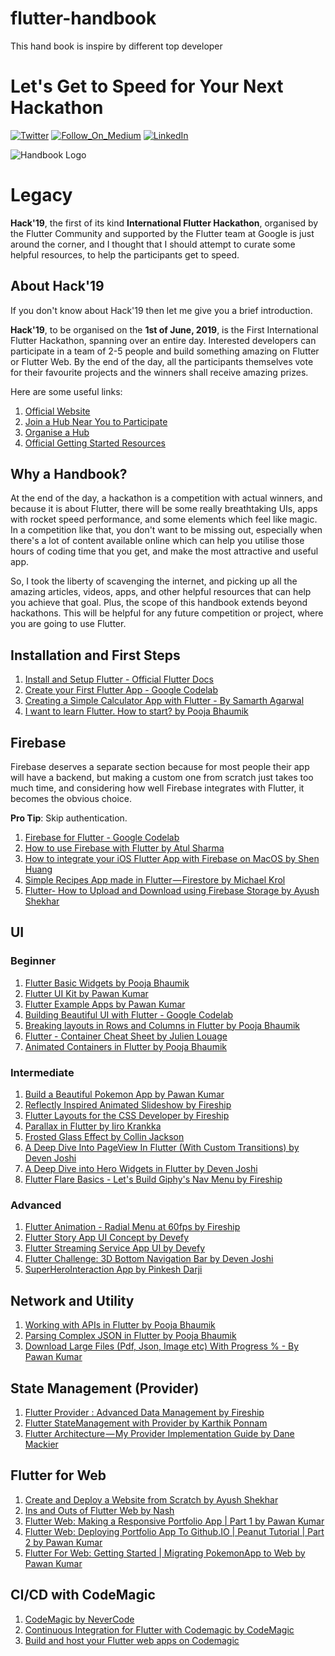 # flutter-handbook
This hand book is inspire by different top developer



# Let's Get to Speed for Your Next Hackathon

[![Twitter](https://img.shields.io/badge/Follow_On_Twitter-Ayush_Shekhar-blue.svg?style=flat)](https://twitter.com/ayushshekhar17)
[![Follow_On_Medium](https://img.shields.io/badge/Follow_On_Medium-Ayush_Shekhar-green.svg)](https://medium.com/@ayushshekhar)
[![LinkedIn](https://img.shields.io/badge/Connect_On_LinkedIn-Ayush_Shekhar-blue.svg?style=flat)](https://www.linkedin.com/in/ayushshekhar/)

![Handbook Logo](https://i.ibb.co/8DNB5tZ/The-Un-Official-Developer-Handbook.png)

# Legacy
**Hack'19**, the first of its kind **International Flutter Hackathon**, organised by the Flutter Community and supported by the Flutter team at Google is just around the corner, and I thought that I should attempt to curate some helpful resources, to help the participants get to speed.


## About Hack'19
If you don't know about Hack'19 then let me give you a brief introduction.

**Hack'19**, to be organised on the **1st of June, 2019**, is the First International Flutter Hackathon, spanning over an entire day. Interested developers can participate in a team of 2-5 people and build something amazing on Flutter or Flutter Web. By the end of the day, all the participants themselves vote for their favourite projects and the winners shall receive amazing prizes. 

Here are some useful links: 

1. [Official Website](https://flutterhackathon.com/)
2. [Join a Hub Near You to Participate](https://flutterhackathon.com/#join)
3. [Organise a Hub](https://flutterhackathon.com/#organise)
4. [Official Getting Started Resources](https://flutterhackathon.com/#getting-started)
   

## Why a Handbook?

At the end of the day, a hackathon is a competition with actual winners, and because it is about Flutter, there will be some really breathtaking UIs, apps with rocket speed performance, and some elements which feel like magic. In a competition like that, you don't want to be missing out, especially when there's a lot of content available online which can help you utilise those hours of coding time that you get, and make the most attractive and useful app.

So, I took the liberty of scavenging the internet, and picking up all the amazing articles, videos, apps, and other helpful resources that can help you achieve that goal. Plus, the scope of this handbook extends beyond hackathons. This will be helpful for any future competition or project, where you are going to use Flutter.

## Installation and First Steps

1. [Install and Setup Flutter - Official Flutter Docs](https://flutter.dev/docs/get-started/install)
2. [Create your First Flutter App - Google Codelab](https://codelabs.developers.google.com/codelabs/first-flutter-app-pt1/#0)
3. [Creating a Simple Calculator App with Flutter - By Samarth Agarwal](https://www.youtube.com/watch?v=eVG5DkPF5x8) 
4. [I want to learn Flutter. How to start? by Pooja Bhaumik](https://medium.com/flutter-community/i-want-to-learn-flutter-how-to-start-ffb4145f9b26)

## Firebase

Firebase deserves a separate section because for most people their app will have a backend, but making a custom one from scratch just takes too much time, and considering how well Firebase integrates with Flutter, it becomes the obvious choice.

**Pro Tip**: Skip authentication.

1. [Firebase for Flutter - Google Codelab](https://codelabs.developers.google.com/codelabs/flutter-firebase/index.html?index=..%2F..index)
2. [How to use Firebase with Flutter by Atul Sharma](https://medium.com/@atul.sharma_94062/how-to-use-firebase-with-flutter-e4a47a7470ce)
3. [How to integrate your iOS Flutter App with Firebase on MacOS by Shen Huang](https://medium.freecodecamp.org/how-to-integrate-your-ios-flutter-app-with-firebase-on-macos-6ad08e2714f0)
4. [Simple Recipes App made in Flutter — Firestore by Michael Krol](https://medium.com/flutter-community/simple-recipes-app-made-in-flutter-firestore-f386722102da)
5. [Flutter- How to Upload and Download using Firebase Storage by Ayush Shekhar](https://www.youtube.com/watch?v=BUmewWXGvCA)

## UI

### Beginner

1. [Flutter Basic Widgets by Pooja Bhaumik](https://github.com/PoojaB26/FlutterBasicWidgets)
2. [Flutter UI Kit by Pawan Kumar](https://github.com/iampawan/Flutter-UI-Kit)
3. [Flutter Example Apps by Pawan Kumar](https://github.com/iampawan/FlutterExampleApps)
4. [Building Beautiful UI with Flutter - Google Codelab](https://codelabs.developers.google.com/codelabs/flutter/index.html#0)
5. [Breaking layouts in Rows and Columns in Flutter by Pooja Bhaumik](https://medium.com/flutter-community/breaking-layouts-in-rows-and-columns-in-flutter-8ea1ce4c1316)
6. [Flutter - Container Cheat Sheet by Julien Louage](https://medium.com/jlouage/container-de5b0d3ad184)
7. [Animated Containers in Flutter by Pooja Bhaumik](https://medium.com/flutter-community/flutter-animated-series-animated-containers-52a5d52c0ad3)

### Intermediate

1. [Build a Beautiful Pokemon App by Pawan Kumar](https://www.youtube.com/watch?v=yeXJqZCiwTQ&t=3s)
2. [Reflectly Inspired Animated Slideshow by Fireship](https://www.youtube.com/watch?v=8PfiY0U_PBI&list=PL0vfts4VzfNiQYtnn1TZ6U0Ec_vjCN9VY&index=2)
3. [Flutter Layouts for the CSS Developer by Fireship](https://www.youtube.com/watch?v=u0e2L5yoxFI&list=PL0vfts4VzfNiQYtnn1TZ6U0Ec_vjCN9VY&index=5)
4. [Parallax in Flutter by Iiro Krankka](https://github.com/FlutterRocks/page-transformer)
5. [Frosted Glass Effect by Collin Jackson](http://stackoverflow.com/questions/43550853/how-do-i-do-the-frosted-glass-effect-in-flutter)
6. [A Deep Dive Into PageView In Flutter (With Custom Transitions) by Deven Joshi](https://medium.com/flutter-community/a-deep-dive-into-pageview-in-flutter-with-custom-transitions-581d9ea6dded)
7. [A Deep Dive into Hero Widgets in Flutter by Deven Joshi](https://medium.com/flutter-community/a-deep-dive-into-hero-widgets-in-flutter-d34f441eb026)
8. [Flutter Flare Basics - Let's Build Giphy's Nav Menu by Fireship](https://www.youtube.com/watch?v=hwBUU9CP4qI&list=PL0vfts4VzfNiQYtnn1TZ6U0Ec_vjCN9VY&index=1)

### Advanced
1. [Flutter Animation - Radial Menu at 60fps by Fireship](https://www.youtube.com/watch?v=MhQI-ysRyrk&list=PL0vfts4VzfNiQYtnn1TZ6U0Ec_vjCN9VY&index=4)
2. [Flutter Story App UI Concept by Devefy](https://www.youtube.com/watch?v=5KbiU-93-yU)
1. [Flutter Streaming Service App UI by Devefy](https://www.youtube.com/watch?v=ivHoUxoyIQw)
2. [Flutter Challenge: 3D Bottom Navigation Bar by Deven Joshi](https://medium.com/flutter-community/flutter-challenge-3d-bottom-navigation-bar-48952a5fd996)
3. [SuperHeroInteraction App by Pinkesh Darji](https://github.com/pinkeshdarji/SuperHeroInteraction)

## Network and Utility

1. [Working with APIs in Flutter by Pooja Bhaumik](https://medium.com/flutter-community/working-with-apis-in-flutter-8745968103e9)
2. [Parsing Complex JSON in Flutter by Pooja Bhaumik](https://medium.com/flutter-community/parsing-complex-json-in-flutter-747c46655f51)
3. [Download Large Files (Pdf, Json, Image etc) With Progress % - By Pawan Kumar](https://www.youtube.com/watch?v=Gru7swUQqsg)

## State Management (Provider)

1. [Flutter Provider : Advanced Data Management by Fireship](https://www.youtube.com/watch?v=vFxk_KJCqgk)
2. [Flutter StateManagement with Provider by Karthik Ponnam](https://medium.com/flutter-community/flutter-statemanagement-with-provider-ee251bbc5ac1)
3. [Flutter Architecture — My Provider Implementation Guide by Dane Mackier](https://medium.com/flutter-community/flutter-architecture-provider-implementation-guide-d33133a9a4e8)

## Flutter for Web

1. [Create and Deploy a Website from Scratch by Ayush Shekhar](https://medium.com/flutter-community/flutter-create-and-deploy-a-website-from-scratch-4a026ebd6c)
2. [Ins and Outs of Flutter Web by Nash](https://medium.com/flutter-community/ins-and-outs-of-flutter-web-7a82721dc19a)
3. [Flutter Web: Making a Responsive Portfolio App | Part 1  by Pawan Kumar](https://www.youtube.com/watch?v=QAHqlsAky_4)
4. [Flutter Web: Deploying Portfolio App To Github.IO | Peanut Tutorial | Part 2 by Pawan Kumar](https://www.youtube.com/watch?v=ajSliNbczi0)
5. [Flutter For Web: Getting Started | Migrating PokemonApp to Web by Pawan Kumar](https://www.youtube.com/watch?v=smwtgvpK9FU)

## CI/CD with CodeMagic

1. [CodeMagic by NeverCode](https://codemagic.io/)
2. [Continuous Integration for Flutter with Codemagic by CodeMagic](https://medium.com/flawless-app-stories/continuous-integration-for-flutter-with-codemagic-239aa206a70)
3. [Build and host your Flutter web apps on Codemagic](https://blog.codemagic.io/build-and-host-your-flutter-web-apps-on-codemagic/)
